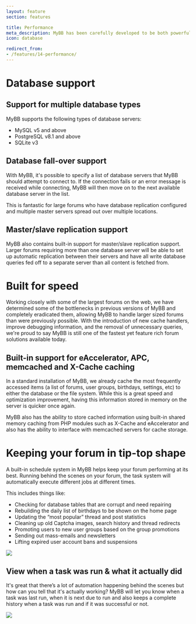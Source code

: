 ```yaml
---
layout: feature
section: features

title: Performance
meta_description: MyBB has been carefully developed to be both powerful and extremely efficient.
icon: database

redirect_from:
- /features/14-performance/
---
```


# Database support

## Support for multiple database types

MyBB supports the following types of database servers:

* MySQL v5 and above
* PostgreSQL v8.1 and above
* SQLite v3

## Database fall-over support

With MyBB, it's possible to specify a list of database servers that MyBB should attempt to connect to. If the connection fails or an error message is received while connecting, MyBB will then move on to the next available database server in the list.

This is fantastic for large forums who have database replication configured and multiple master servers spread out over multiple locations.

## Master/slave replication support

MyBB also contains built-in support for master/slave replication support. Larger forums requiring more than one database server will be able to set up automatic replication between their servers and have all write database queries fed off to a separate server than all content is fetched from.


# Built for speed

Working closely with some of the largest forums on the web, we have determined some of the bottlenecks in previous versions of MyBB and completely eradicated them, allowing MyBB to handle larger sized forums than were previously possible. With the introduction of new cache handlers, improve debugging information, and the removal of unnecessary queries, we're proud to say MyBB is still one of the fastest yet feature rich forum solutions available today.

## Built-in support for eAccelerator, APC, memcached and X-Cache caching

In a standard installation of MyBB, we already cache the most frequently accessed items (a list of forums, user groups, birthdays, settings, etc) to either the database or the file system. While this is a great speed and optimization improvement, having this information stored in memory on the server is quicker once again.

MyBB also has the ability to store cached information using built-in shared memory caching from PHP modules such as X-Cache and eAccelerator and also has the ability to interface with memcached servers for cache storage.

# Keeping your forum in tip-top shape

A built-in schedule system in MyBB helps keep your forum performing at its best. Running behind the scenes on your forum, the task system will automatically execute different jobs at different times.

This includes things like:

* Checking for database tables that are corrupt and need repairing
* Rebuilding the daily list of birthdays to be shown on the home page
* Updating the “most popular” thread and post statistics
* Cleaning up old Captcha images, search history and thread redirects
* Promoting users to new user groups based on the group promotions
* Sending out mass-emails and newsletters
* Lifting expired user account bans and suspensions

<div class="feature-tour__screenshot">
	<a href="{{ site.baseurl }}/assets/images/features/performance/tasks.png" class="feature-tour__screenshot__link">
		<img src="{{ site.baseurl }}/assets/images/features/performance/tasks.png" class="feature-tour__screenshot__image" />
	</a>
</div>

## View when a task was run & what it actually did
It's great that there’s a lot of automation happening behind the scenes but how can you tell that it's actually working? MyBB will let you know when a task was last run, when it is next due to run and also keeps a complete history when a task was run and if it was successful or not.


<div class="feature-tour__screenshot">
	<a href="{{ site.baseurl }}/assets/images/features/performance/tasklog.png" class="feature-tour__screenshot__link">
		<img src="{{ site.baseurl }}/assets/images/features/performance/tasklog.png" class="feature-tour__screenshot__image" />
	</a>
</div>
